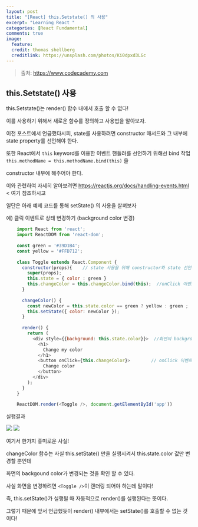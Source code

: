 ```yaml
---
layout: post
title: "[React] this.Setstate() 의 사용"
excerpt: "Learning React "
categories: [React Fundamental]
comments: true
image:
  feature:
  credit: thomas shellberg
  creditlink: https://unsplash.com/photos/Ki0dpxd3LGc
---
```



>출처: https://www.codecademy.com

## this.Setstate() 사용

this.Setstate()는 render() 함수 내에서 호출 할 수 없다!

이를 사용하기 위해서 새로운 함수를 정의하고 사용법을 알아보자.

이전 포스트에서 언급했다시피, state를 사용하려면 constructor 매서드와 그 내부에  state property를 선언해야 한다.

또한 React에서 `this` keyword를 이용한 이벤트 핸들러를 선언하기 위해선 bind 작업 `this.methodName = this.methodName.bind(this)` 을 

constructor 내부에 해주어야 한다.

이와 관련하여 자세히 알아보려면 https://reactjs.org/docs/handling-events.html < 여기 참조하시고 

일단은 아래 예제 코드를 통해 setState() 의 사용을 살펴보자


예) 클릭 이벤트로 상태 변경하기 (background color 변경)

```javascript
    import React from 'react';
    import ReactDOM from 'react-dom';
    
    const green = '#39D1B4';
    const yellow = '#FFD712';
    
    class Toggle extends React.Component {
      constructor(props){    // state 사용을 위해 constructor와 state 선언 
        super(props);
        this.state = { color : green }
        this.changeColor = this.changeColor.bind(this);  //onClick 이벤트 핸들러 사용을 위한 bind 
      }
      
      changeColor() {
        const newColor = this.state.color == green ? yellow : green ;  // green이면 yellow 반환, yellow이면 green 반환
        this.setState({ color: newColor });
      }
      
      render() {
        return (
          <div style={{background: this.state.color}}>  //화면의 background color 변환을 위해 사용할 attribute 할당 
            <h1>
              Change my color
            </h1>
            <button onClick={this.changeColor}>        // onClick 이벤트 핸들러 사용 
              Change color
            </button>
          </div>
        );
      }
    }
    
    ReactDOM.render(<Toggle />, document.getElementById('app'))
```

실행결과

<img src='https://cdn-images-1.medium.com/max/1200/1*Jz22nGyZv0_BsYNOGa_g6A.png'>
<img src='https://cdn-images-1.medium.com/max/1200/1*yE1ZY37I8cXgpEHFHOEeJA.png'>

여기서 한가지 흥미로운 사실!

changeColor 함수는 사실 this.setState() 만을 실행시켜서 this.state.color 값만 변경할 뿐인데

화면의 backgound color가 변경되는 것을 확인 할 수 있다.

사실 화면을 변경하려면 `<Toggle />`이 랜더링 되어야 하는데 말이다! 

즉, this.setState()가 실행될 때 자동적으로 render()를 실행된다는 뜻이다.

그렇기 때문에 앞서 언급했듯이 render() 내부에서는 setState()를 호출할 수 없는 것이다! 

